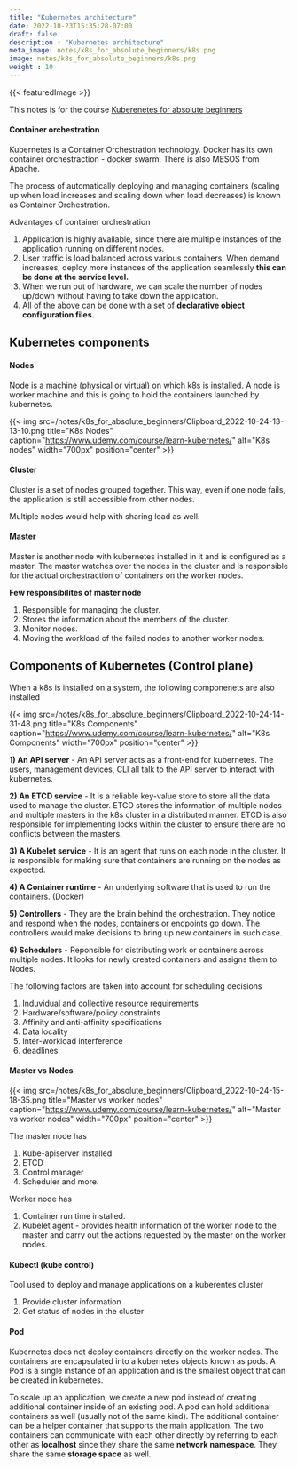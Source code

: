 ```yaml
---
title: "Kubernetes architecture"
date: 2022-10-23T15:35:28-07:00
draft: false
description : "Kubernetes architecture"
meta_image: notes/k8s_for_absolute_beginners/k8s.png
image: notes/k8s_for_absolute_beginners/k8s.png
weight : 10
---
```


{{< featuredImage >}}

This notes is for the course [Kuberenetes for absolute beginners](https://www.udemy.com/course/learn-kubernetes/)


#### Container orchestration

Kubernetes is a Container Orchestration technology. Docker has its own container orchestraction - docker swarm. There is also MESOS from Apache.

The process of automatically deploying and managing containers (scaling up when load increases and scaling down when load decreases) is known as Container Orchestration. 

Advantages of container orchestration
1) Application is highly available, since there are multiple instances of the application running on different nodes.
2) User traffic is load balanced across various containers. When demand increases, deploy more instances of the application seamlessly **this can be done at the service level.** 
3) When we run out of hardware, we can scale the number of nodes up/down without having to take down the application.
4) All of the above can be done with a set of **declarative object configuration files.**

## Kubernetes components

#### Nodes

Node is a machine (physical or virtual) on which k8s is installed. A node is worker machine and this is going to hold the containers launched by kubernetes.

{{< img src=/notes/k8s_for_absolute_beginners/Clipboard_2022-10-24-13-13-10.png title="K8s Nodes" caption="https://www.udemy.com/course/learn-kubernetes/" alt="K8s nodes" width="700px" position="center" >}}


#### Cluster

Cluster is a set of nodes grouped together. This way, even if one node fails, the application is still accessible from other nodes. 

Multiple nodes would help with sharing load as well.


#### Master

Master is another node with kubernetes installed in it and is configured as a master. The master watches over the nodes in the cluster and is responsible for the actual orchestraction of containers on the worker nodes.

**Few responsibilites of master node**
1) Responsible for managing the cluster.
2) Stores the information about the members of the cluster.
3) Monitor nodes.
4) Moving the workload of the failed nodes to another worker nodes.

## Components of Kubernetes (Control plane)

When a k8s is installed on a system, the following componenets are also installed

{{< img src=/notes/k8s_for_absolute_beginners/Clipboard_2022-10-24-14-31-48.png title="K8s Components" caption="https://www.udemy.com/course/learn-kubernetes/" alt="K8s Components" width="700px" position="center" >}}


**1) An API server** - An API server acts as a front-end for kubernetes. The users, management devices, CLI all talk to the API server to interact with kubernetes.

**2) An ETCD service** - It is a reliable key-value store to store all the data used to manage the cluster. ETCD stores the information of multiple nodes and multiple masters in the k8s cluster in a distributed manner. ETCD is also responsible for implementing locks within the cluster to ensure there are no conflicts between the masters.

**3) A Kubelet service** - It is an agent that runs on each node in the cluster. It is responsible for making sure that containers are running on the nodes as expected.

**4) A Container runtime** - An underlying software that is used to run the containers. (Docker)

**5) Controllers**  - They are the brain behind the orchestration. They notice and respond when the nodes, containers or endpoints go down. The controllers would make decisions to bring up new containers in such case.

**6) Schedulers** - Reponsible for distributing work or containers across multiple nodes. It looks for newly created containers and assigns them to Nodes.

The following factors are taken into account for scheduling decisions
1) Induvidual and collective resource requirements
2) Hardware/software/policy constraints
3) Affinity and anti-affinity specifications
4) Data locality
5) Inter-workload interference
6) deadlines

#### Master vs Nodes

{{< img src=/notes/k8s_for_absolute_beginners/Clipboard_2022-10-24-15-18-35.png title="Master vs worker nodes" caption="https://www.udemy.com/course/learn-kubernetes/" alt="Master vs worker nodes" width="700px" position="center" >}}

The master node has
1) Kube-apiserver installed
2) ETCD
3) Control manager
4) Scheduler and more.

Worker node has
1) Container run time installed. 
2) Kubelet agent - provides health information of the worker node to the master and carry out the actions requested by the master on the worker nodes.


#### Kubectl (kube control)
Tool used to deploy and manage applications on a kuberentes cluster
1) Provide cluster information
2) Get status of nodes in the cluster


#### Pod
Kubernetes does not deploy containers directly on the worker nodes. The containers are encapsulated into a kubernetes objects known as pods. A Pod is a single instance of an application and is the smallest object that can be created in kubernetes.

To scale up an application, we create a new pod instead of creating additional container inside of an existing pod. A pod can hold additional containers as well (usually not of the same kind). The additional container can be a helper container that supports the main application. The two containers can communicate with each other directly by referring to each other as **localhost** since they share the same **network namespace**. They share the same **storage space** as well.